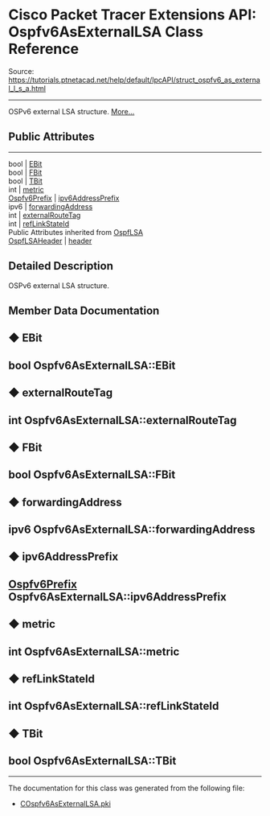 # Cisco Packet Tracer Extensions API: Ospfv6AsExternalLSA Class Reference

Source: https://tutorials.ptnetacad.net/help/default/IpcAPI/struct_ospfv6_as_external_l_s_a.html

---

OSPv6 external LSA structure. [More...](struct_ospfv6_as_external_l_s_a.html#details)

##  Public Attributes  
  
---  
bool | [EBit](struct_ospfv6_as_external_l_s_a.html#a8e6102afff00dd67b3a551f5d0b7f552)  
bool | [FBit](struct_ospfv6_as_external_l_s_a.html#a5a9dfddbf500136086a25e2745465183)  
bool | [TBit](struct_ospfv6_as_external_l_s_a.html#adbc3852c77146f2a29038fb3e0eacce6)  
int | [metric](struct_ospfv6_as_external_l_s_a.html#aedd4f24f88e7b05dce2e024727853caa)  
[Ospfv6Prefix](struct_ospfv6_prefix.html) | [ipv6AddressPrefix](struct_ospfv6_as_external_l_s_a.html#ac780926c863dc80344864e08c4d4f82e)  
ipv6 | [forwardingAddress](struct_ospfv6_as_external_l_s_a.html#a1751bb9c712d9bd8b542de2972bc95ae)  
int | [externalRouteTag](struct_ospfv6_as_external_l_s_a.html#a6fcf7c90642723134ad7d96e52eb72b3)  
int | [refLinkStateId](struct_ospfv6_as_external_l_s_a.html#af1d317f5addef9f48af1c62c821b0029)  
Public Attributes inherited from [OspfLSA](struct_ospf_l_s_a.html)  
[OspfLSAHeader](struct_ospf_l_s_a_header.html) | [header](struct_ospf_l_s_a.html#ad9366b573d1cbfc17e6452f83eb69ed5)  
  
## Detailed Description

OSPv6 external LSA structure. 

## Member Data Documentation

## ◆ EBit

bool Ospfv6AsExternalLSA::EBit  
---  
  
## ◆ externalRouteTag

int Ospfv6AsExternalLSA::externalRouteTag  
---  
  
## ◆ FBit

bool Ospfv6AsExternalLSA::FBit  
---  
  
## ◆ forwardingAddress

ipv6 Ospfv6AsExternalLSA::forwardingAddress  
---  
  
## ◆ ipv6AddressPrefix

[Ospfv6Prefix](struct_ospfv6_prefix.html) Ospfv6AsExternalLSA::ipv6AddressPrefix  
---  
  
## ◆ metric

int Ospfv6AsExternalLSA::metric  
---  
  
## ◆ refLinkStateId

int Ospfv6AsExternalLSA::refLinkStateId  
---  
  
## ◆ TBit

bool Ospfv6AsExternalLSA::TBit  
---  
  
* * *

The documentation for this class was generated from the following file:

  * [COspfv6AsExternalLSA.pki](_c_ospfv6_as_external_l_s_a_8pki.html)


